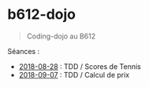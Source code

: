 # b612-dojo

> Coding-dojo au B612

Séances :
* [2018-08-28](https://github.com/xnopre/b612-dojo/tree/2018-08-28-tennis) : TDD / Scores de Tennis
* [2018-09-07](https://github.com/xnopre/b612-dojo/tree/2019-09-07-price) : TDD / Calcul de prix